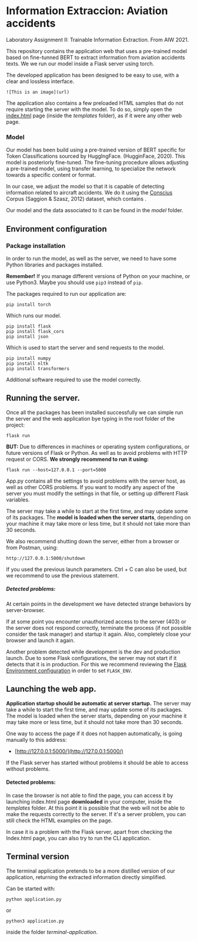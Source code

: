 
# Information Extraccion: Aviation accidents
Laboratory Assignment II: Trainable Information Extraction. From AIW 2021.

This repository contains the application web that uses a pre-trained model based on fine-tunned BERT to extract information from aviation accidents texts. We we run our model inside a Flask server using torch.

The developed application has been designed to be easy to use, with a clear and lossless interface.

`![This is an image](url)`


The application also contains a few preloaded HTML samples that do not require starting the server with the model. To do so, simply open the [index.html](https://github.com/Pedroos46/Aviation-accidents-IE/blob/main/templates/index.html) page (inside the *templates* folder), as if it were any other web page.

### Model

Our model has been build using a pre-trained version of BERT specific for Token Classifications sourced by HuggIngFace. (HugginFace, 2020). This  model is posteriorly fine-tuned. The fine-tuning procedure allows adjusting a pre-trained model, using transfer learning, to specialize the network towards a specific content or format.

In our case, we adjust the model so that it is capable of detecting information related to aircraft accidents. We do it using the [Conscius](http://www.taln.upf.edu/pages/concisus/index.html)  Corpus (Saggion & Szasz, 2012) dataset, which contains .

Our model and the data associated to it can be found in the *model* folder.


## Environment configuration
### Package installation

In order to run the model, as well as the server, we need to have some Python libraries and packages installed.

**Remember!** If you manage different versions of Python on your machine, or use Python3. Maybe you should use  `pip3` instead of `pip`.

The packages required to run our application are:

    pip install torch

Which runs our model.

    pip install flask
    pip install flask_cors
	pip install json

Which is used to start the server and send requests to the model.

    pip install numpy
    pip install nltk
    pip install transformers

Additional software required to use the model correctly.

## Running the server.
Once all the packages has been installed successfully we can simple run the server and the web application bye typing in the root folder of the project:

    flask run

**BUT:** Due to differences in machines or operating system configurations, or future versions of Flask or Python. As well as to avoid problems with HTTP request or CORS. **We strongly recommend to run it using:**

    flask run --host=127.0.0.1 --port=5000

App.py contains all the settings to avoid problems with the server host, as well as other CORS problems. If you want to modify any aspect of the server you must modify the settings in that file, or setting up different Flask variables.

The server may take a while to start at the first time, and may update some of its packages. The **model is loaded when the server starts**, depending on your machine it may take more or less time, but it should not take more than 30 seconds.

We also recommend shutting down the server, either from a browser or from Postman, using:

    http://127.0.0.1:5000/shutdown

If you used the previous launch parameters. Ctrl + C can also be used, but we recommend to use the previous statement.

##### Detected problems:
At certain points in the development we have detected strange behaviors by server-browser.

If at some point you encounter unauthorized access to the server (403) or the server does not respond correctly, terminate the process (if not possible consider the task manager) and startup it again. Also, completely close your browser and launch it again.

Another problem detected while development is the dev and production launch. Due to some Flask configurations, the server may not start if it detects that it is in production. For this we recommend reviewing the [Flask Environment configuration](https://flask.palletsprojects.com/en/2.0.x/config/) in order to set `FLASK_ENV`.


## Launching the web app.

**Application startup should be automatic at server startup.** The server may take a while to start the first time, and may update some of its packages. The model is loaded when the server starts, depending on your machine it may take more or less time, but it should not take more than 30 seconds.

One way to access the page if it does not happen automatically, is going manually to this address:

- [http://127.0.0.1:5000/](http://127.0.0.1:5000/)

If the Flask server has started without problems it should be able to access without problems.


#### Detected problems:
In case the browser is not able to find the page, you can access it by launching index.html page **downloaded** in your computer, inside the *templates* folder. At this point it is possible that the web will not be able to make the requests correctly to the server. If it's a server problem, you can still check the HTML examples on the page.

In case it is a problem with the Flask server, apart from checking the Index.html page, you can also try to run the CLI application.

## Terminal version

The terminal application pretends to be a more distilled version of our application, returning the extracted information directly simplified.

Can be started with:

    python application.py

or

    python3 application.py  

inside the folder *terminal-application*.